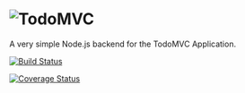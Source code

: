 # ![TodoMVC](https://raw.github.com/tastejs/todomvc/gh-pages/media/logo.png)

A very simple Node.js backend for the TodoMVC Application.

[![Build Status](https://travis-ci.org/ferronrsmith/todo_node_server.png)](https://travis-ci.org/ferronrsmith/todo_node_server)

[![Coverage Status](https://coveralls.io/repos/ferronrsmith/todo_node_server/badge.png)](https://coveralls.io/r/ferronrsmith/todo_node_server)